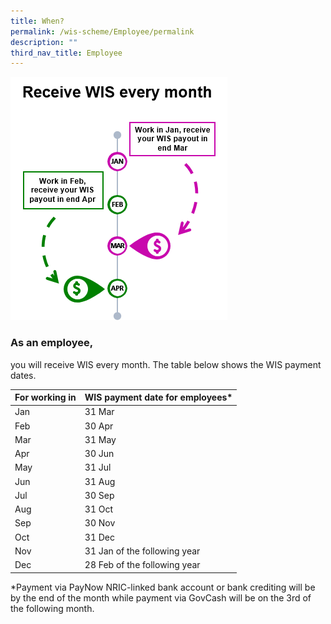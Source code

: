 ```yaml
---
title: When?
permalink: /wis-scheme/Employee/permalink
description: ""
third_nav_title: Employee
---
```

![](/images/WIS15.png)

### As an employee,

you will receive WIS every month. The table below shows the WIS payment dates.



| For working in | WIS payment date for employees* |
| -------- | -------- |
|   Jan  | 31 Mar |
|Feb	|30 Apr|
|Mar	|31 May|
|Apr	|30 Jun|
|May	|31 Jul|
|Jun	|31 Aug|
|Jul	|30 Sep|
|Aug	|31 Oct|
|Sep	|30 Nov|
|Oct	|31 Dec|
|Nov	|31 Jan of the following year|
|Dec	|28 Feb of the following year|

*Payment via PayNow NRIC-linked bank account or bank crediting will be by the end of the month while payment via GovCash will be on the 3rd of the following month.